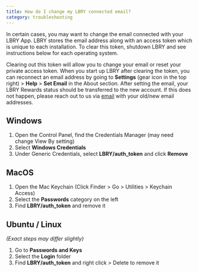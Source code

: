 ```yaml
---
title: How do I change my LBRY connected email?
category: troubleshooting
---
```


In certain cases, you may want to change the email connected with your LBRY App. LBRY stores the email address along with an access token which is unique to each installation. To clear this token, shutdown LBRY and see instructions below for each operating system.

Clearing out this token will allow you to change your email or reset your private access token. When you start up LBRY after clearing the token, you can reconnect an email address by going to **Settings** (gear icon in the top right) > **Help** > **Set Email** in the About section.  After setting the email, your LBRY Rewards status should be transferred to the new account. If this does not happen, please reach out to us via [email](mailto:help@lbry.io) with your old/new email addresses. 

## Windows
1. Open the Control Panel, find the Credentials Manager (may need change View By setting)
1. Select **Windows Credentials**
1. Under Generic Credentials, select **LBRY/auth_token** and click **Remove**

## MacOS
1. Open the Mac Keychain (Click Finder > Go > Utilities > Keychain Access)
1. Select the **Passwords** category on the left
1. Find **LBRY/auth_token** and remove it

## Ubuntu / Linux 
*(Exact steps may differ slightly)* 
1. Go to **Passwords and Keys**
1. Select the **Login** folder
1. Find **LBRY/auth_token** and right click > Delete to remove it
